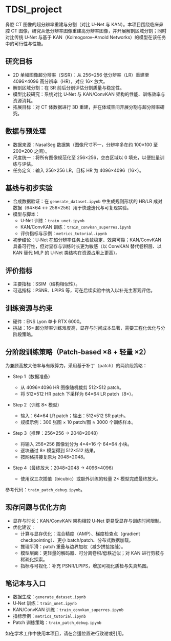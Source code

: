 # TDSI_project

鼻腔 CT 图像的超分辨率重建与分割（对比 U-Net 与 KAN）。本项目围绕临床鼻腔 CT 图像，研究从低分辨率图像重建高分辨率图像，并开展解剖区域分割；同时对比传统 U‑Net 与基于 KAN（Kolmogorov–Arnold Networks）的模型在该任务中的可行性与性能。

## 研究目标
- 2D 单幅图像超分辨率（SISR）：从 256×256 低分辨率（LR）重建至 4096×4096 高分辨率（HR），对应 16× 放大。
- 解剖区域分割：在 SR 前后分别评估分割质量与稳定性。
- 模型比较研究：系统对比 U‑Net 与 KAN/ConvKAN 架构的性能、训练效率与资源消耗。
- 拓展目标：对 CT 体数据进行 3D 重建，并在体域空间开展分割与超分辨率研究。

## 数据与预处理
- 数据来源：NasalSeg 数据集（图像尺寸不一，分辨率多在约 100×100 至 200×200 之间）。
- 尺度统一：将所有图像规范化至 256×256，空白区域以 0 填充，以便批量训练与评估。
- 任务定义：输入 256×256 LR，目标 HR 为 4096×4096（16×）。

## 基线与初步实验
- 合成数据验证：在 `generate_dataset.ipynb` 中生成规则形状的 HR/LR 成对数据（64×64 ↔ 256×256）用于快速迭代与可复现实验。
- 模型与脚本：
  - U‑Net 训练：`train_unet.ipynb`
  - KAN/ConvKAN 训练：`train_convkan_superres.ipynb`
  - 评价指标与示例：`metrics_tutorial.ipynb`
- 初步结论：U‑Net 在超分辨率任务上收敛稳定、效果可靠；KAN/ConvKAN 具备可行性，但对显存与训练时长更为敏感（以 ConvKAN 替代卷积层、以 KAN 替代 MLP 的 U‑Net 类结构在资源占用上更高）。

## 评价指标
- 主要指标：SSIM（结构相似性）。
- 可选指标：PSNR、LPIPS 等，可在后续实验中纳入以补充主客观评估。

## 训练资源与约束
- 硬件：ENS Lyon 单卡 RTX 6000。
- 挑战：16× 超分辨率训练难度高，显存与时间成本显著，需要工程化优化与分阶段策略。

## 分阶段训练策略（Patch‑based ×8 + 轻量 ×2）
为兼顾高放大倍率与有限算力，采用基于补丁（patch）的两阶段策略：

- Step 1（数据准备）
  - 从 4096×4096 HR 图像随机裁剪 512×512 patch。
  - 将 512×512 HR patch 下采样为 64×64 LR patch（8×）。

- Step 2（训练 8× 模型）
  - 输入：64×64 LR patch；输出：512×512 SR patch。
  - 规模示例：300 张图 × 10 patch/图 ≈ 3000 个训练样本。

- Step 3（推理：256×256 → 2048×2048）
  - 将输入 256×256 图像划分为 4×4=16 个 64×64 小块。
  - 逐块通过 8× 模型得到 512×512 结果。
  - 按网格拼接复原为 2048×2048。

- Step 4（最终放大：2048×2048 → 4096×4096）
  - 使用双三次插值（bicubic）或额外训练的轻量 2× 模型完成最终放大。

参考代码：`train_patch_debug.ipynb`。

## 现存问题与优化方向
- 显存与时长：KAN/ConvKAN 架构相较 U‑Net 更易受显存与训练时间限制。
- 优化建议：
  - 计算与显存优化：混合精度（AMP）、梯度检查点（gradient checkpointing）、更小 batch/patch、分布式数据加载。
  - 推理平滑：patch 重叠与边界加权（减少拼接接缝）。
  - 模型层面：更轻量的解码器、可分离卷积/低秩近似；对 KAN 进行剪枝与稀疏化探索。
  - 指标与可视化：补充 PSNR/LPIPS，增加可视化质检与失真热图。

## 笔记本与入口
- 数据生成：`generate_dataset.ipynb`
- U‑Net 训练：`train_unet.ipynb`
- KAN/ConvKAN 训练：`train_convkan_superres.ipynb`
- 指标示例：`metrics_tutorial.ipynb`
- Patch 训练策略：`train_patch_debug.ipynb`

如在学术工作中使用本项目，请在合适位置进行致谢或引用。
